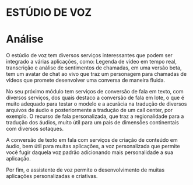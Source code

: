 # ESTÚDIO DE VOZ

# Análise

O estúdio de voz tem diversos serviços interessantes que podem ser integrado a várias aplicações, como:
Legenda de vídeo em tempo real, transcrição e análise de sentimentos de chamadas, em uma versão beta, tem um avatar de chat ao vivo que traz um personagem para chamadas de vídeos que promete desenvolver uma conversa de maneira fluida.

No seu próximo módulo tem serviços de conversão de fala em texto, com diversos serviços, dos quais destaco a conversão de fala em lote, o que é muito adequado para testar o modelo e a acurácia na tradução de diversos arquivos de áudio e posteriormente a tradução de um call center, por exemplo. O recurso de fala personalizada, que traz a regionalidade para a tradução dos áudios, muito útil para um país de dimensões continentais com diversos sotaques.

A conversão de texto em fala com serviços de criação de conteúdo em áudio, bem útil para muitas aplicações, a voz personalizada que permite você fugir daquela voz padrão adicionando mais personalidade a sua aplicação.

Por fim, o assistente de voz permite o desenvolvimento de muitas aplicações personalizadas e criativas.
